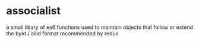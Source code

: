 # associalist
a small libary of es6 functions used to maintain objects that follow or extend the byId / allId format recommended by redux
